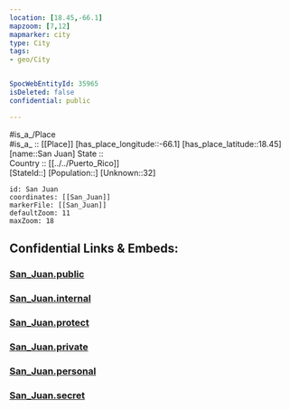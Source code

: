 ```yaml
---
location: [18.45,-66.1] 
mapzoom: [7,12] 
mapmarker: city 
type: City
tags:
- geo/City


SpocWebEntityId: 35965
isDeleted: false
confidential: public

---
```

#is_a_/Place  
#is_a_ :: [[Place]] 
[has_place_longitude::-66.1] 
[has_place_latitude::18.45] 
[name::San Juan] 
State ::  
Country :: [[../../Puerto_Rico]]  
[StateId::] 
[Population::] 
[Unknown::32] 


```leaflet
id: San Juan
coordinates: [[San_Juan]] 
markerFile: [[San_Juan]] 
defaultZoom: 11 
maxZoom: 18
```


## Confidential Links & Embeds: 

### [San_Juan.public](/_public/\Earth\Continent\America~Caribbean\Puerto_Rico\CitySan_Juan.public.md) 

### [San_Juan.internal](/_internal/\Earth\Continent\America~Caribbean\Puerto_Rico\CitySan_Juan.internal.md) 

### [San_Juan.protect](/_protect/\Earth\Continent\America~Caribbean\Puerto_Rico\CitySan_Juan.protect.md) 

### [San_Juan.private](/_private/\Earth\Continent\America~Caribbean\Puerto_Rico\CitySan_Juan.private.md) 

### [San_Juan.personal](/_personal/\Earth\Continent\America~Caribbean\Puerto_Rico\CitySan_Juan.personal.md) 

### [San_Juan.secret](/_secret/\Earth\Continent\America~Caribbean\Puerto_Rico\CitySan_Juan.secret.md)

